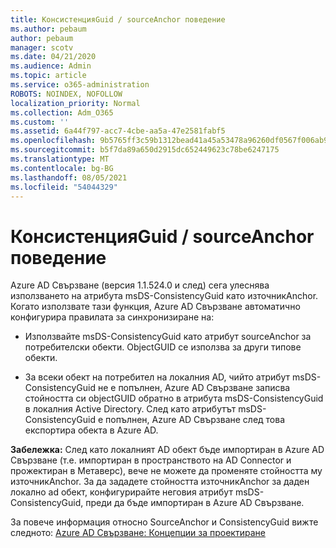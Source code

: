```yaml
---
title: КонсистенцияGuid / sourceAnchor поведение
ms.author: pebaum
author: pebaum
manager: scotv
ms.date: 04/21/2020
ms.audience: Admin
ms.topic: article
ms.service: o365-administration
ROBOTS: NOINDEX, NOFOLLOW
localization_priority: Normal
ms.collection: Adm_O365
ms.custom: ''
ms.assetid: 6a44f797-acc7-4cbe-aa5a-47e2581fabf5
ms.openlocfilehash: 9b5765ff3c59b1312bead41a45a53478a96260df0567f006ab93c3ccfaf4be64
ms.sourcegitcommit: b5f7da89a650d2915dc652449623c78be6247175
ms.translationtype: MT
ms.contentlocale: bg-BG
ms.lasthandoff: 08/05/2021
ms.locfileid: "54044329"
---
```

# <a name="consistencyguid--sourceanchor-behavior"></a>КонсистенцияGuid / sourceAnchor поведение

Azure AD Свързване (версия 1.1.524.0 и след) сега улеснява използването на атрибута msDS-ConsistencyGuid като източникAnchor. Когато използвате тази функция, Azure AD Свързване автоматично конфигурира правилата за синхронизиране на:
  
- Използвайте msDS-ConsistencyGuid като атрибут sourceAnchor за потребителски обекти. ObjectGUID се използва за други типове обекти.
    
- За всеки обект на потребител на локалния AD, чийто атрибут msDS-ConsistencyGuid не е попълнен, Azure AD Свързване записва стойността си objectGUID обратно в атрибута msDS-ConsistencyGuid в локалния Active Directory. След като атрибутът msDS-ConsistencyGuid е попълнен, Azure AD Свързване след това експортира обекта в Azure AD.
    
 **Забележка:** След като локалният AD обект бъде импортиран в Azure AD Свързване (т.е. импортиран в пространството на AD Connector и прожектиран в Метаверс), вече не можете да променяте стойността му източникAnchor. За да зададете стойността източникAnchor за даден локално ad обект, конфигурирайте неговия атрибут msDS-ConsistencyGuid, преди да бъде импортиран в Azure AD Свързване. 
  
За повече информация относно SourceAnchor и ConsistencyGuid вижте следното: [Azure AD Свързване: Концепции за проектиране](https://docs.microsoft.com/azure/active-directory/connect/active-directory-aadconnect-design-concepts)
  


